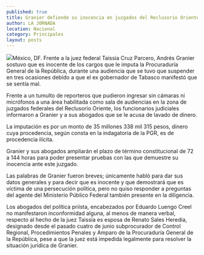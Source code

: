 ```yaml
---
published: true
title: Granier defiende su inocencia en juzgados del Reclusorio Oriente
author: LA JORNADA
location: Nacional
category: Principales
layout: posts
---
```


![](http://i.imgur.com/KKF4bLnm.jpg)México, DF. Frente a la juez federal Taissia Cruz Parcero, Andrés Granier sostuvo que es inocente de los cargos que le imputa la Procuraduría General de la República, durante una audiencia que se tuvo que suspender en tres ocasiones debido a que el ex gobernador de Tabasco manifestó que se sentía mal.

Frente a un tumulto de reporteros que pudieron ingresar sin cámaras ni micrófonos a una área habilitada como sala de audiencias en la zona de juzgados federales del Reclusorio Oriente, los funcionarios judiciales informaron a Granier y a sus abogados que se le acusa de lavado de dinero.

La imputación es por un monto de 35 millones 338 mil 315 pesos, dinero cuya procedencia, según consta en la indagatoria de la PGR, es de procedencia ilícita.

Granier y sus abogados ampliarán el plazo de término constitucional de 72 a 144 horas para poder presentar pruebas con las que demuestre su inocencia ante este juzgado.

Las palabras de Granier fueron breves; únicamente habló para dar sus datos generales y para decir que es inocente y que demostrará que es víctima de una persecución política, pero no quiso responder a preguntas del agente del Ministerio Público Federal también presente en la diligencia.

Los abogados del política priísta, encabezados por Eduardo Luengo Creel no manifestaron inconformidad alguna, al menos de manera verbal, respecto al hecho de la juez Taissia es esposa de Renato Sales Heredia, designado desde el pasado cuatro de junio subprocurador de Control Regional, Procedimientos Penales y Amparo de la Procuraduría General de la República, pese a que la juez está impedida legalmente para resolver la situación jurídica de Granier.
